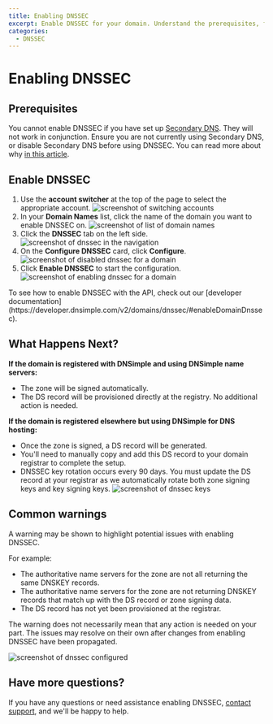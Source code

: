 ```yaml
---
title: Enabling DNSSEC
excerpt: Enable DNSSEC for your domain. Understand the prerequisites, follow the configuration steps, and know what to expect after activation.
categories:
  - DNSSEC
---
```


# Enabling DNSSEC

## Prerequisites
You cannot enable DNSSEC if you have set up [Secondary DNS](/articles/secondary-dns/). They will not work in conjunction. Ensure you are not currently using Secondary DNS, or disable Secondary DNS before using DNSSEC. You can read more about why [in this article](/articles/dnssec-and-secondary-dns/).

## Enable DNSSEC
1. Use the **account switcher** at the top of the page to select the appropriate account.
  ![screenshot of switching accounts](/files/switch-account.png)
1. In your **Domain Names** list, click the name of the domain you want to enable DNSSEC on.
  ![screenshot of list of domain names](/files/dnssec-domain-names.png)
1. Click the **DNSSEC** tab on the left side.
  ![screenshot of dnssec in the navigation](/files/dnssec-menu.png)
1. On the **Configure DNSSEC** card, click **Configure**.
  ![screenshot of disabled dnssec for a domain](/files/dnssec-disabled.png)
1. Click **Enable DNSSEC** to start the configuration.
  ![screenshot of enabling dnssec for a domain](/files/dnssec-enable.png)

<info>
To see how to enable DNSSEC with the API, check out our [developer documentation](https://developer.dnsimple.com/v2/domains/dnssec/#enableDomainDnssec). 
</info>

## What Happens Next?
**If the domain is registered with DNSimple and using DNSimple name servers:**
- The zone will be signed automatically.
- The DS record will be provisioned directly at the registry. No additional action is needed.

**If the domain is registered elsewhere but using DNSimple for DNS hosting:**
- Once the zone is signed, a DS record will be generated.
- You'll need to manually copy and add this DS record to your domain registrar to complete the setup.
- DNSSEC key rotation occurs every 90 days. You must update the DS record at your registrar as we automatically rotate both zone signing keys and key signing keys.
![screenshot of dnssec keys](/files/dnssec-keys.png)

## Common warnings
A warning may be shown to highlight potential issues with enabling DNSSEC.

For example:
- The authoritative name servers for the zone are not all returning the same DNSKEY records.
- The authoritative name servers for the zone are not returning DNSKEY records that match up with the DS record or zone signing data.
- The DS record has not yet been provisioned at the registrar.

<info>
The warning does not necessarily mean that any action is needed on your part. The issues may resolve on their own after changes from enabling DNSSEC have been propagated.
</info>

![screenshot of dnssec configured](/files/dnssec-configured-warning.png)

## Have more questions?
If you have any questions or need assistance enabling DNSSEC, [contact support](https://dnsimple.com/contact), and we'll be happy to help.
